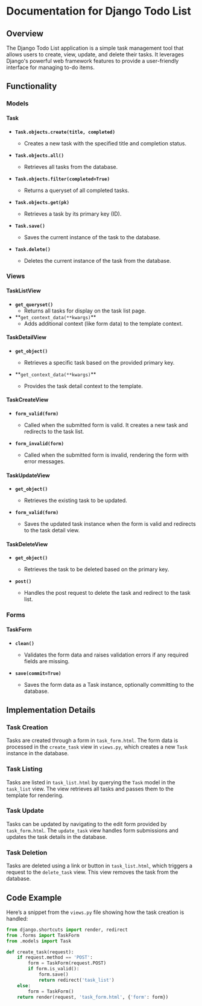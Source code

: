 # Documentation for Django Todo List

## Overview

The Django Todo List application is a simple task management tool that allows users to create, view, update, and delete their tasks. It leverages Django's powerful web framework features to provide a user-friendly interface for managing to-do items.

## Functionality

### Models

#### Task

- **`Task.objects.create(title, completed)`**
  - Creates a new task with the specified title and completion status.
- **`Task.objects.all()`**

  - Retrieves all tasks from the database.

- **`Task.objects.filter(completed=True)`**

  - Returns a queryset of all completed tasks.

- **`Task.objects.get(pk)`**

  - Retrieves a task by its primary key (ID).

- **`Task.save()`**

  - Saves the current instance of the task to the database.

- **`Task.delete()`**
  - Deletes the current instance of the task from the database.

### Views

#### TaskListView

- **`get_queryset()`**
  - Returns all tasks for display on the task list page.
- **`get_context_data(**kwargs)`\*\*
  - Adds additional context (like form data) to the template context.

#### TaskDetailView

- **`get_object()`**

  - Retrieves a specific task based on the provided primary key.

- **`get_context_data(**kwargs)`\*\*
  - Provides the task detail context to the template.

#### TaskCreateView

- **`form_valid(form)`**

  - Called when the submitted form is valid. It creates a new task and redirects to the task list.

- **`form_invalid(form)`**
  - Called when the submitted form is invalid, rendering the form with error messages.

#### TaskUpdateView

- **`get_object()`**

  - Retrieves the existing task to be updated.

- **`form_valid(form)`**
  - Saves the updated task instance when the form is valid and redirects to the task detail view.

#### TaskDeleteView

- **`get_object()`**

  - Retrieves the task to be deleted based on the primary key.

- **`post()`**
  - Handles the post request to delete the task and redirect to the task list.

### Forms

#### TaskForm

- **`clean()`**

  - Validates the form data and raises validation errors if any required fields are missing.

- **`save(commit=True)`**
  - Saves the form data as a Task instance, optionally committing to the database.

## Implementation Details

### Task Creation

Tasks are created through a form in `task_form.html`. The form data is processed in the `create_task` view in `views.py`, which creates a new `Task` instance in the database.

### Task Listing

Tasks are listed in `task_list.html` by querying the `Task` model in the `task_list` view. The view retrieves all tasks and passes them to the template for rendering.

### Task Update

Tasks can be updated by navigating to the edit form provided by `task_form.html`. The `update_task` view handles form submissions and updates the task details in the database.

### Task Deletion

Tasks are deleted using a link or button in `task_list.html`, which triggers a request to the `delete_task` view. This view removes the task from the database.

## Code Example

Here’s a snippet from the `views.py` file showing how the task creation is handled:

```python
from django.shortcuts import render, redirect
from .forms import TaskForm
from .models import Task

def create_task(request):
    if request.method == 'POST':
        form = TaskForm(request.POST)
        if form.is_valid():
            form.save()
            return redirect('task_list')
    else:
        form = TaskForm()
    return render(request, 'task_form.html', {'form': form})

```
